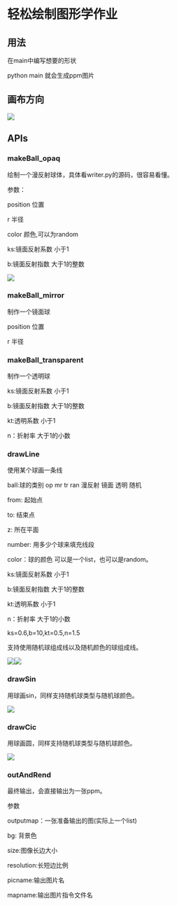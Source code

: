 # 轻松绘制图形学作业

## 用法

在main中编写想要的形状

python main 就会生成ppm图片

## 画布方向

![](https://github.com/shinoairisu/MyM1-M2/blob/main/imagexue/%E5%8E%9F%E7%90%86.png)

## APIs

### makeBall_opaq

绘制一个漫反射球体，具体看writer.py的源码，很容易看懂。

参数：

position 位置

r 半径

color 颜色,可以为random

ks:镜面反射系数 小于1

b:镜面反射指数 大于1的整数

![](https://github.com/shinoairisu/MyM1-M2/blob/main/imagexue/image/1.png)

### makeBall_mirror

制作一个镜面球

position 位置

r 半径

### makeBall_transparent

制作一个透明球

ks:镜面反射系数 小于1

b:镜面反射指数 大于1的整数

kt:透明系数 小于1

n：折射率 大于1的小数

### drawLine

使用某个球画一条线

ball:球的类别 op mr tr ran  漫反射 镜面 透明 随机

from: 起始点

to: 结束点

z: 所在平面

number: 用多少个球来填充线段

color：球的颜色 可以是一个list，也可以是random。

ks:镜面反射系数 小于1

b:镜面反射指数 大于1的整数

kt:透明系数 小于1

n：折射率 大于1的小数

ks=0.6,b=10,kt=0.5,n=1.5

支持使用随机球组成线以及随机颜色的球组成线。

![](https://github.com/shinoairisu/MyM1-M2/blob/main/imagexue/image/2.png)![](https://github.com/shinoairisu/MyM1-M2/blob/main/imagexue/image/3.png)

### drawSin

用球画sin，同样支持随机球类型与随机球颜色。

![](https://github.com/shinoairisu/MyM1-M2/blob/main/imagexue/image/4.png)

### drawCic

用球画圆，同样支持随机球类型与随机球颜色。

![](https://github.com/shinoairisu/MyM1-M2/blob/main/imagexue/image/5.png)

### outAndRend

最终输出，会直接输出为一张ppm。

参数

outputmap：一张准备输出的图(实际上一个list)

bg: 背景色

size:图像长边大小

resolution:长短边比例

picname:输出图片名

mapname:输出图片指令文件名

